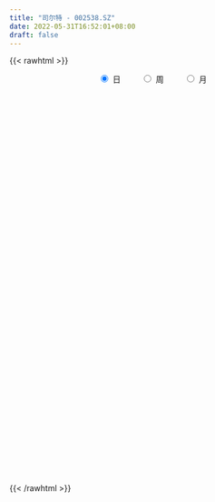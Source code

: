 ```yaml
---
title: "司尔特 - 002538.SZ"
date: 2022-05-31T16:52:01+08:00
draft: false
---
```

{{< rawhtml >}}
    <div style="text-align: center">
        <label style="padding: 1rem;"><input style="margin-right: .5rem" type="radio" name="period" value="D" checked onclick="period_change(this)">日</label>
        <label style="padding: 1rem;"><input style="margin-right: .5rem" type="radio" name="period" value="W" onclick="period_change(this)">周</label>
        <label style="padding: 1rem;"><input style="margin-right: .5rem" type="radio" name="period" value="M" onclick="period_change(this)">月</label>
    </div>
    <div id="chart" style="height: 700px;"></div> 
    <script type="text/javascript">
        const D_v = [114056.02,79659.73,96997.81,97577.05,102132.64,80927.0,104229.3,94714.6,92537.0,126566.1,111026.49,88311.0,232981.18,307972.03,499086.14,305224.35,227279.89,190346.84,136492.41,183548.57,134144.39,150573.52,162975.37,118423.54,266369.79,222649.85,341815.3,178179.19,125937.47,158504.51,86051.58,88143.1,160088.53,372034.75,705663.49,562558.65,482978.19,361835.26,284007.2,297589.35,350793.03,537037.98,301146.78,302295.98,424164.11,267234.24,199715.58,279864.92,246862.11,252664.12,260111.84,258529.31,178093.42,238834.88,242080.31,229085.78,258724.49,359949.59,272530.23,519472.24,448662.33,68835.76,1247717.23,1139717.98,653823.6800000001,397803.93,600711.41,1059341.1799999999,887811.3100000001,757851.39,884682.48,1173148.23,1072260.8600000001,1072432.1299999999,812698.59,938405.54,817499.8,671892.64,679399.71,544728.63,679730.4300000001,1042420.73,1159046.1699999999,1057705.9299999999,1090231.55,959838.9399999999,617244.54,1302960.73,1032356.17,865608.47,488180.36,449431.54,555575.99,519880.59,429381.8,458233.91,485067.09,449188.94,378635.82,547883.5699999999,595090.84,1207277.98,976553.89,1200762.96,983736.14,705721.42,878994.14,829260.6800000001,897096.12,972450.16,663639.99,797369.0,693213.45,627355.74,645283.77,697707.99,543597.55,413529.1,446139.81,653117.42,441545.7,375276.83,471663.24,346932.82,431421.85,356751.45,304854.75,239967.38,316267.23,279648.11,333851.55,642932.39,665844.46,386297.28,335703.64,358515.57,196938.6,198248.6,434749.2,321157.02,269788.01,178453.63,175127.46,187366.75,521357.1,245274.02,510320.48,596991.9300000001,363864.16,262769.78,218123.62,270492.39,195217.57,284826.98,282096.23,253010.43,194917.36,236699.96,164091.22,318380.92,169874.88,234641.14,137899.29,123439.97,156987.53,150786.15,196845.03,145639.13,158131.0,198392.65,140057.07,141506.0,145883.0,136443.96,107085.08,129132.74,156086.0,123213.33,88484.22,88254.78,201706.87,269516.17,158789.28,109167.25,170158.91,269944.31,338926.15,180836.0,160021.24,104790.13,114804.79,95700.0,122242.02,170762.14,149544.31,182796.73,158232.87,142429.22,117429.0,203245.82,215418.13,188401.51,127968.36,152761.58,86359.0,82873.73,163405.08,203883.0,147675.0,627473.76,570913.8100000001,335025.8,261025.76,272578.36,372871.8,686268.61,567385.02,441410.86,335937.61,426682.36,775288.1899999999,438208.3,394559.41,356610.58,464934.36,228212.7,285450.17,218614.68,212657.41,156704.4,173051.79,241342.71,257771.09,115412.86,138273.2,203752.68,115820.09,128738.34,196247.95,132427.83,120388.81,117330.66,188839.17,235802.1,202725.06,127489.3,153877.55,163041.61,125668.93,156444.28]
const D_histogram = [0.0,0.004288547,0.015319032,0.0207723381,0.0279106071,0.0326039164,0.027479986,0.0314888864,0.0351774104,0.0364770638,0.0380426808,0.0370535127,0.0491085191,0.0692336662,0.0925660536,0.0998819854,0.0965479486,0.0877697946,0.0669050207,0.0368531568,0.0127452016,-0.0012970835,-0.0019095593,-0.010660624,-0.0227534024,-0.0234913864,-0.0036184678,-0.0037693907,-0.0100726004,-0.0320039181,-0.0465535959,-0.049864192,-0.0343559722,0.0196544498,0.054716066,0.1052943664,0.1505814824,0.1630315367,0.1551520758,0.1486297862,0.1416849437,0.0981403164,0.0592417182,0.0296265025,0.0239074774,0.0072461903,-0.0077584784,-0.0592111564,-0.1185511957,-0.1411633769,-0.1615843229,-0.166429529,-0.1761950824,-0.1600513312,-0.1619729845,-0.1466680058,-0.1191192042,-0.091450635,-0.0719689384,-0.0437977832,0.0254570469,0.1212410904,0.1147601987,0.1387099464,0.1233636754,0.0973124365,0.0963278641,0.1306701306,0.1595294078,0.1683975401,0.1945193944,0.2436827337,0.3284061159,0.2815328438,0.2695028137,0.1746672667,0.0880255274,0.0478750284,0.0343927401,0.0171941164,0.0176738563,0.0827754586,0.1056454935,0.1861215972,0.2189272665,0.2228262075,0.2921340324,0.2724190175,0.2056151034,0.0689341011,-0.03752803,-0.19404977,-0.2737449405,-0.3521773407,-0.413416842,-0.4724911637,-0.5145475368,-0.5202237846,-0.5124634239,-0.461058522,-0.3418222934,-0.2200037198,-0.092240254,0.0346765471,0.1300797396,0.1532080705,0.2220099134,0.2438505335,0.2498723022,0.1953161628,0.0637242408,-0.0717467701,-0.1736660305,-0.2807259395,-0.3049837391,-0.2785669103,-0.250494235,-0.2305806926,-0.2137467906,-0.226680032,-0.2500561675,-0.236700881,-0.2094181408,-0.1737206658,-0.1272044311,-0.0952010398,-0.0737547059,-0.0547760682,-0.0299178843,-0.0102675524,0.0083027807,0.0590271422,0.097117134,0.1052865821,0.0863760679,0.0608594595,0.0483556068,0.0413622747,0.0617076946,0.0692633812,0.0567615843,0.0443394953,0.0388992597,0.0278208152,-0.0424337524,-0.0636744056,-0.012092185,0.0448051157,0.0457894911,0.0249744714,0.0330117306,0.0375766432,0.0409165646,0.0610892898,0.0701941154,0.0730008726,0.0638884844,0.0367884754,0.0246398422,0.0320157832,0.0243663011,-0.0038425421,-0.0287720196,-0.0470827494,-0.0665595529,-0.0804891069,-0.0983243873,-0.1142577623,-0.1074817369,-0.1318926785,-0.1308747234,-0.130266094,-0.1188000217,-0.08107554,-0.0478308873,-0.0107315315,0.0249489972,0.0367531075,0.0411856789,0.0483297989,0.0771104576,0.1101098798,0.1233510419,0.1302527869,0.1350751411,0.1450534573,0.1325208557,0.121550024,0.1131325047,0.098840641,0.0839434839,0.0686183733,0.0428229994,0.0193778208,-0.0109820814,-0.0459739818,-0.0602320058,-0.0625242578,-0.0793901088,-0.1221942734,-0.1346995119,-0.1336331842,-0.113600957,-0.078005238,-0.052849943,-0.0341603766,-0.0127671636,0.0060373909,0.013923602,0.0732335146,0.0881084561,0.0881917186,0.0858184148,0.0888541408,0.0898130744,0.1077224663,0.1223081831,0.1056875402,0.0720522837,0.0657276595,0.0607481352,0.0369507952,0.0459181019,0.0397472015,-0.0248187379,-0.0868064447,-0.1711724132,-0.2341194239,-0.2325829837,-0.2227270135,-0.1808621304,-0.1175262027,-0.0642066006,-0.0242810357,0.0096790201,0.0291632346,0.0391245853,0.0559075355,0.075320741,0.0868968996,0.0806306961,0.0748131362,0.080260232,0.0980429106,0.0770910951,0.0653308802,0.0559703104,0.0516678036,0.0461761394,0.043312655]
const D_fast = [0.0,0.0053606838,0.0202209268,0.0308673174,0.0449832381,0.0578275266,0.0595735927,0.0714547147,0.0839375913,0.0943565106,0.1054327978,0.1137070079,0.138039144,0.1754727077,0.2219466085,0.2542330366,0.2750359871,0.2882002817,0.2840617629,0.2632231882,0.2423015335,0.2279349774,0.2268451118,0.2154288911,0.1976477621,0.1910369315,0.2100052332,0.2089119626,0.2000906028,0.1701583056,0.1439702288,0.1281935848,0.1351128114,0.1940368459,0.2427774786,0.3196793706,0.4026118572,0.4558197957,0.4867283538,0.5173635107,0.5458399041,0.5268303559,0.5027421873,0.4805335972,0.4807914415,0.4659417019,0.4489974136,0.3827419466,0.2937641083,0.2358610828,0.1750440562,0.1285914678,0.0747771438,0.0509080622,0.0084931628,-0.01286886,-0.0150998595,-0.010293949,-0.008804487,0.0084172225,0.0840363142,0.2101306304,0.2323397883,0.2909670227,0.3064616704,0.3047385407,0.3278359343,0.3948457334,0.4635873626,0.5145548799,0.5893065828,0.6993906055,0.8662155167,0.8897254555,0.9450711289,0.8939023985,0.8292670412,0.8010852992,0.7962011959,0.7833011014,0.7881993053,0.8739947722,0.9232761805,1.0502826835,1.1378201695,1.1974256623,1.3397669953,1.3881567348,1.3727565965,1.2533091195,1.1374649809,0.9324307984,0.7842993928,0.6178226574,0.4532289456,0.2760318329,0.1053385756,-0.0303936183,-0.1507491136,-0.2146088422,-0.180828187,-0.1140105432,-0.009307141,0.1262787969,0.2542019243,0.3156322728,0.4399365941,0.5227398476,0.5912296918,0.5855025931,0.4698417313,0.3164340279,0.1710982599,-0.006143134,-0.1066468684,-0.1498717672,-0.1844226507,-0.2221542813,-0.258757077,-0.3283603264,-0.4142505038,-0.4600704376,-0.4851422326,-0.492874924,-0.4781597971,-0.4699566658,-0.4669490083,-0.4616643877,-0.4442856748,-0.4272022311,-0.4065562028,-0.3410750557,-0.2787057804,-0.2442146868,-0.241531184,-0.2518329276,-0.2522478785,-0.248900642,-0.2131282984,-0.1882567665,-0.1865681673,-0.1879053825,-0.1836208032,-0.1877440439,-0.2686070496,-0.3057663042,-0.2572071299,-0.1891085502,-0.176676802,-0.1912482038,-0.1749580121,-0.1609989386,-0.1474298761,-0.1119848285,-0.085331474,-0.0642744986,-0.0574147658,-0.0753176558,-0.0813063286,-0.0659264417,-0.0674843486,-0.0966538273,-0.1287763097,-0.1588577269,-0.1949744186,-0.2290262493,-0.2714426266,-0.3159404421,-0.336034851,-0.3934189622,-0.4251196879,-0.457077582,-0.4753115151,-0.4578559184,-0.4365689875,-0.4021525147,-0.3602347367,-0.3392423495,-0.3245133584,-0.3052867886,-0.2572285156,-0.1967016234,-0.1526227008,-0.1131577591,-0.0745666196,-0.028324939,-0.0077273268,0.0116893475,0.0315549544,0.041973251,0.0480619648,0.0498914476,0.0348018235,0.0162011002,-0.0169043224,-0.0633897182,-0.0927057438,-0.1106290602,-0.1473424384,-0.2206951714,-0.2668752878,-0.2992172561,-0.3075852683,-0.2914908587,-0.2795480495,-0.2693985773,-0.2511971552,-0.2308832529,-0.2195161414,-0.1418978501,-0.1049957945,-0.0828646024,-0.0637833025,-0.0385340413,-0.0151218391,0.0297181694,0.074880932,0.0846821741,0.0690599885,0.0791672792,0.0893747886,0.0748151475,0.0952619796,0.0990278797,0.0282572557,-0.0554320622,-0.182591134,-0.3040680007,-0.3606773064,-0.4065030895,-0.4098537391,-0.3758993621,-0.3386314102,-0.3047761041,-0.2683962934,-0.2416212702,-0.2218787732,-0.1911189391,-0.1528755484,-0.1195751648,-0.1056836943,-0.0927979702,-0.0672858163,-0.0249924101,-0.0266714518,-0.0220989466,-0.0174669389,-0.0088524947,-0.0028001241,0.0051645553]
const D_slow = [0.0,0.0010721368,0.0049018948,0.0100949793,0.0170726311,0.0252236102,0.0320936067,0.0399658283,0.0487601809,0.0578794468,0.067390117,0.0766534952,0.088930625,0.1062390415,0.1293805549,0.1543510513,0.1784880384,0.2004304871,0.2171567422,0.2263700314,0.2295563318,0.229232061,0.2287546711,0.2260895151,0.2204011645,0.2145283179,0.213623701,0.2126813533,0.2101632032,0.2021622237,0.1905238247,0.1780577767,0.1694687837,0.1743823961,0.1880614126,0.2143850042,0.2520303748,0.292788259,0.3315762779,0.3687337245,0.4041549604,0.4286900395,0.4435004691,0.4509070947,0.456883964,0.4586955116,0.456755892,0.4419531029,0.412315304,0.3770244598,0.3366283791,0.2950209968,0.2509722262,0.2109593934,0.1704661473,0.1337991458,0.1040193448,0.081156686,0.0631644514,0.0522150056,0.0585792673,0.08888954,0.1175795896,0.1522570762,0.1830979951,0.2074261042,0.2315080702,0.2641756029,0.3040579548,0.3461573398,0.3947871884,0.4557078718,0.5378094008,0.6081926118,0.6755683152,0.7192351318,0.7412415137,0.7532102708,0.7618084558,0.7661069849,0.770525449,0.7912193137,0.817630687,0.8641610863,0.918892903,0.9745994548,1.0476329629,1.1157377173,1.1671414931,1.1843750184,1.1749930109,1.1264805684,1.0580443333,0.9699999981,0.8666457876,0.7485229967,0.6198861124,0.4898301663,0.3617143103,0.2464496798,0.1609941065,0.1059931765,0.082933113,0.0916022498,0.1241221847,0.1624242023,0.2179266807,0.278889314,0.3413573896,0.3901864303,0.4061174905,0.388180798,0.3447642904,0.2745828055,0.1983368707,0.1286951431,0.0660715844,0.0084264112,-0.0450102864,-0.1016802944,-0.1641943363,-0.2233695565,-0.2757240917,-0.3191542582,-0.350955366,-0.3747556259,-0.3931943024,-0.4068883195,-0.4143677905,-0.4169346786,-0.4148589835,-0.4001021979,-0.3758229144,-0.3495012689,-0.3279072519,-0.312692387,-0.3006034853,-0.2902629167,-0.274835993,-0.2575201477,-0.2433297516,-0.2322448778,-0.2225200629,-0.2155648591,-0.2261732972,-0.2420918986,-0.2451149448,-0.2339136659,-0.2224662931,-0.2162226753,-0.2079697426,-0.1985755818,-0.1883464407,-0.1730741182,-0.1555255894,-0.1372753712,-0.1213032502,-0.1121061313,-0.1059461708,-0.0979422249,-0.0918506497,-0.0928112852,-0.1000042901,-0.1117749774,-0.1284148657,-0.1485371424,-0.1731182392,-0.2016826798,-0.228553114,-0.2615262837,-0.2942449645,-0.326811488,-0.3565114934,-0.3767803784,-0.3887381002,-0.3914209831,-0.3851837338,-0.375995457,-0.3656990372,-0.3536165875,-0.3343389731,-0.3068115032,-0.2759737427,-0.243410546,-0.2096417607,-0.1733783964,-0.1402481825,-0.1098606765,-0.0815775503,-0.05686739,-0.0358815191,-0.0187269257,-0.0080211759,-0.0031767207,-0.005922241,-0.0174157365,-0.0324737379,-0.0481048024,-0.0679523296,-0.0985008979,-0.1321757759,-0.165584072,-0.1939843112,-0.2134856207,-0.2266981065,-0.2352382006,-0.2384299915,-0.2369206438,-0.2334397433,-0.2151313647,-0.1931042506,-0.171056321,-0.1496017173,-0.1273881821,-0.1049349135,-0.0780042969,-0.0474272511,-0.0210053661,-0.0029922952,0.0134396197,0.0286266535,0.0378643523,0.0493438778,0.0592806781,0.0530759937,0.0313743825,-0.0114187208,-0.0699485768,-0.1280943227,-0.1837760761,-0.2289916087,-0.2583731594,-0.2744248095,-0.2804950684,-0.2780753134,-0.2707845048,-0.2610033585,-0.2470264746,-0.2281962893,-0.2064720644,-0.1863143904,-0.1676111064,-0.1475460483,-0.1230353207,-0.1037625469,-0.0874298269,-0.0734372493,-0.0605202984,-0.0489762635,-0.0381480997]
const D_data = [['2021-05-20', 5.8837, 5.7781, 5.7589, 5.8933],['2021-05-21', 5.7973, 5.8453, 5.7781, 5.9317],['2021-05-24', 5.8741, 5.9797, 5.8357, 6.0277],['2021-05-25', 6.0373, 5.9701, 5.9413, 6.0661],['2021-05-26', 5.9893, 6.0469, 5.9701, 6.0853],['2021-05-27', 6.0565, 6.0757, 6.0181, 6.1141],['2021-05-28', 6.0757, 5.9797, 5.9509, 6.1429],['2021-05-31', 5.98, 6.12, 5.98, 6.12],['2021-06-01', 6.12, 6.17, 6.04, 6.18],['2021-06-02', 6.18, 6.19, 6.16, 6.31],['2021-06-03', 6.2, 6.24, 6.2, 6.32],['2021-06-04', 6.32, 6.25, 6.2, 6.36],['2021-06-07', 6.32, 6.49, 6.28, 6.5],['2021-06-08', 6.45, 6.74, 6.45, 6.89],['2021-06-09', 6.64, 6.98, 6.53, 7.12],['2021-06-10', 6.91, 6.96, 6.84, 7.09],['2021-06-11', 6.98, 6.94, 6.94, 7.2],['2021-06-15', 6.94, 6.94, 6.8, 7.12],['2021-06-16', 7.04, 6.8, 6.76, 7.06],['2021-06-17', 6.8, 6.62, 6.55, 6.84],['2021-06-18', 6.62, 6.6, 6.5, 6.8],['2021-06-21', 6.6, 6.66, 6.54, 6.82],['2021-06-22', 6.66, 6.82, 6.63, 6.9],['2021-06-23', 6.81, 6.72, 6.65, 6.86],['2021-06-24', 6.89, 6.64, 6.64, 6.89],['2021-06-25', 6.61, 6.76, 6.57, 6.98],['2021-06-28', 6.76, 7.09, 6.76, 7.12],['2021-06-29', 7.07, 6.92, 6.9, 7.08],['2021-06-30', 6.93, 6.85, 6.77, 7.01],['2021-07-01', 6.8, 6.59, 6.59, 6.84],['2021-07-02', 6.56, 6.58, 6.54, 6.71],['2021-07-05', 6.58, 6.66, 6.48, 6.69],['2021-07-06', 6.69, 6.92, 6.63, 6.97],['2021-07-07', 6.89, 7.61, 6.89, 7.61],['2021-07-08', 7.93, 7.67, 7.39, 8.0],['2021-07-09', 7.66, 8.19, 7.53, 8.36],['2021-07-12', 8.26, 8.52, 8.2, 8.76],['2021-07-13', 8.51, 8.43, 8.31, 8.66],['2021-07-14', 8.55, 8.36, 8.3, 8.71],['2021-07-15', 8.36, 8.51, 8.36, 8.74],['2021-07-16', 8.65, 8.64, 8.45, 8.92],['2021-07-19', 8.85, 8.2, 8.09, 8.99],['2021-07-20', 7.98, 8.16, 7.84, 8.23],['2021-07-21', 8.18, 8.19, 7.9, 8.28],['2021-07-22', 8.21, 8.48, 8.21, 8.66],['2021-07-23', 8.57, 8.36, 8.34, 8.62],['2021-07-26', 8.4, 8.36, 8.19, 8.55],['2021-07-27', 8.37, 7.76, 7.73, 8.5],['2021-07-28', 7.69, 7.35, 7.29, 7.79],['2021-07-29', 7.53, 7.54, 7.4, 7.67],['2021-07-30', 7.46, 7.38, 7.24, 7.63],['2021-08-02', 7.4, 7.42, 7.18, 7.47],['2021-08-03', 7.34, 7.22, 7.2, 7.45],['2021-08-04', 7.23, 7.46, 7.23, 7.59],['2021-08-05', 7.45, 7.17, 7.1, 7.46],['2021-08-06', 7.18, 7.32, 7.13, 7.34],['2021-08-09', 7.3, 7.5, 7.27, 7.55],['2021-08-10', 7.56, 7.58, 7.47, 7.84],['2021-08-11', 7.65, 7.55, 7.48, 7.69],['2021-08-12', 7.53, 7.75, 7.51, 7.91],['2021-08-13', 7.79, 8.53, 7.74, 8.53],['2021-08-16', 9.38, 9.38, 9.38, 9.38],['2021-08-17', 9.25, 8.45, 8.44, 9.32],['2021-08-18', 8.27, 9.0, 8.12, 9.25],['2021-08-19', 8.83, 8.66, 8.51, 8.94],['2021-08-20', 8.64, 8.53, 8.32, 8.66],['2021-08-23', 8.58, 8.88, 8.56, 8.99],['2021-08-24', 8.92, 9.54, 8.83, 9.77],['2021-08-25', 9.55, 9.8, 9.47, 10.19],['2021-08-26', 9.8, 9.83, 9.75, 10.34],['2021-08-27', 9.88, 10.34, 9.76, 10.47],['2021-08-30', 10.58, 11.07, 10.47, 11.33],['2021-08-31', 10.92, 12.18, 10.75, 12.18],['2021-09-01', 12.0, 10.96, 10.96, 12.25],['2021-09-02', 10.93, 11.55, 10.62, 11.78],['2021-09-03', 11.51, 10.5, 10.4, 11.75],['2021-09-06', 10.68, 10.32, 10.05, 11.05],['2021-09-07', 10.52, 10.72, 10.31, 10.94],['2021-09-08', 10.94, 11.05, 10.63, 11.45],['2021-09-09', 10.97, 11.05, 10.87, 11.35],['2021-09-10', 11.0, 11.35, 10.87, 11.56],['2021-09-13', 11.34, 12.49, 11.2, 12.49],['2021-09-14', 12.49, 12.39, 11.72, 13.18],['2021-09-15', 12.37, 13.63, 12.32, 13.63],['2021-09-16', 14.03, 13.63, 13.21, 14.38],['2021-09-17', 13.75, 13.68, 13.0, 14.28],['2021-09-22', 15.05, 15.05, 14.56, 15.05],['2021-09-23', 15.06, 14.45, 14.05, 15.66],['2021-09-24', 14.24, 13.98, 13.9, 14.95],['2021-09-27', 14.2, 12.83, 12.58, 14.35],['2021-09-28', 13.0, 12.73, 12.45, 13.21],['2021-09-29', 12.41, 11.46, 11.46, 12.53],['2021-09-30', 11.25, 11.75, 11.18, 12.0],['2021-10-08', 12.01, 11.23, 11.0, 12.16],['2021-10-11', 11.54, 10.89, 10.75, 11.59],['2021-10-12', 11.01, 10.35, 10.03, 11.07],['2021-10-13', 10.32, 9.99, 9.7, 10.35],['2021-10-14', 10.05, 9.98, 9.7, 10.22],['2021-10-15', 10.07, 9.8, 9.54, 10.13],['2021-10-18', 9.85, 10.16, 9.61, 10.23],['2021-10-19', 10.53, 11.18, 10.05, 11.18],['2021-10-20', 10.81, 11.66, 10.52, 12.0],['2021-10-21', 11.66, 12.3, 11.57, 12.65],['2021-10-22', 12.43, 12.97, 12.26, 13.53],['2021-10-25', 13.1, 13.26, 12.93, 13.6],['2021-10-26', 13.38, 12.81, 12.63, 13.4],['2021-10-27', 12.81, 13.81, 12.55, 13.97],['2021-10-28', 13.65, 13.69, 13.35, 14.41],['2021-10-29', 13.75, 13.81, 13.32, 14.4],['2021-11-01', 13.44, 13.15, 12.87, 14.11],['2021-11-02', 13.42, 11.84, 11.84, 13.5],['2021-11-03', 11.41, 11.12, 10.83, 11.59],['2021-11-04', 11.35, 10.85, 10.81, 11.45],['2021-11-05', 10.99, 10.08, 9.9, 11.0],['2021-11-08', 10.11, 10.56, 9.8, 10.76],['2021-11-09', 10.53, 10.99, 10.15, 11.04],['2021-11-10', 10.79, 10.96, 10.64, 11.18],['2021-11-11', 10.9, 10.8, 10.65, 11.08],['2021-11-12', 10.77, 10.68, 10.62, 11.1],['2021-11-15', 10.72, 10.13, 9.98, 10.77],['2021-11-16', 10.24, 9.69, 9.64, 10.25],['2021-11-17', 9.75, 9.9, 9.6, 9.93],['2021-11-18', 9.8, 9.97, 9.7, 10.19],['2021-11-19', 9.88, 10.05, 9.73, 10.12],['2021-11-22', 10.01, 10.24, 10.01, 10.38],['2021-11-23', 10.22, 10.13, 10.11, 10.44],['2021-11-24', 10.04, 10.02, 10.0, 10.32],['2021-11-25', 10.02, 9.99, 9.84, 10.13],['2021-11-26', 9.96, 10.09, 9.95, 10.27],['2021-11-29', 9.9, 10.07, 9.78, 10.25],['2021-11-30', 10.08, 10.1, 10.02, 10.34],['2021-12-01', 10.12, 10.66, 9.95, 10.73],['2021-12-02', 10.5, 10.75, 10.45, 11.25],['2021-12-03', 10.72, 10.53, 10.31, 10.79],['2021-12-06', 10.46, 10.19, 10.15, 10.53],['2021-12-07', 10.17, 10.0, 9.91, 10.38],['2021-12-08', 10.0, 10.06, 9.97, 10.13],['2021-12-09', 10.06, 10.07, 9.96, 10.12],['2021-12-10', 10.05, 10.45, 10.01, 10.56],['2021-12-13', 10.46, 10.38, 10.34, 10.68],['2021-12-14', 10.32, 10.13, 10.05, 10.4],['2021-12-15', 10.05, 10.07, 10.01, 10.19],['2021-12-16', 10.07, 10.11, 10.02, 10.14],['2021-12-17', 10.12, 9.99, 9.97, 10.16],['2021-12-20', 9.95, 8.99, 8.99, 10.01],['2021-12-21', 8.83, 9.28, 8.79, 9.33],['2021-12-22', 9.28, 10.21, 9.23, 10.21],['2021-12-23', 10.24, 10.55, 10.03, 10.65],['2021-12-24', 10.55, 10.01, 9.93, 10.55],['2021-12-27', 10.02, 9.68, 9.57, 10.09],['2021-12-28', 9.79, 10.0, 9.6, 10.05],['2021-12-29', 9.94, 9.99, 9.8, 10.23],['2021-12-30', 9.96, 10.0, 9.93, 10.17],['2021-12-31', 10.14, 10.29, 10.09, 10.4],['2022-01-04', 10.2, 10.26, 10.0, 10.39],['2022-01-05', 10.19, 10.25, 10.12, 10.45],['2022-01-06', 10.25, 10.12, 10.01, 10.26],['2022-01-07', 10.12, 9.82, 9.81, 10.18],['2022-01-10', 9.84, 9.91, 9.78, 10.08],['2022-01-11', 9.98, 10.15, 9.89, 10.24],['2022-01-12', 10.11, 9.97, 9.86, 10.11],['2022-01-13', 9.96, 9.61, 9.6, 9.97],['2022-01-14', 9.52, 9.48, 9.45, 9.69],['2022-01-17', 9.48, 9.4, 9.35, 9.53],['2022-01-18', 9.48, 9.22, 9.2, 9.48],['2022-01-19', 9.2, 9.12, 9.03, 9.33],['2022-01-20', 9.2, 8.89, 8.79, 9.2],['2022-01-21', 8.89, 8.71, 8.65, 8.91],['2022-01-24', 8.65, 8.85, 8.51, 8.98],['2022-01-25', 8.84, 8.28, 8.2, 8.9],['2022-01-26', 8.28, 8.39, 8.28, 8.52],['2022-01-27', 8.38, 8.24, 8.2, 8.54],['2022-01-28', 8.3, 8.26, 7.97, 8.39],['2022-02-07', 8.45, 8.59, 8.4, 8.67],['2022-02-08', 8.67, 8.62, 8.43, 8.68],['2022-02-09', 8.62, 8.78, 8.55, 8.78],['2022-02-10', 8.8, 8.91, 8.76, 8.95],['2022-02-11', 8.89, 8.71, 8.68, 8.89],['2022-02-14', 8.59, 8.64, 8.56, 8.8],['2022-02-15', 8.68, 8.69, 8.54, 8.7],['2022-02-16', 8.75, 9.06, 8.74, 9.28],['2022-02-17', 9.14, 9.31, 9.04, 9.43],['2022-02-18', 9.25, 9.24, 9.14, 9.33],['2022-02-21', 9.24, 9.28, 9.19, 9.29],['2022-02-22', 9.25, 9.36, 9.18, 9.42],['2022-02-23', 9.45, 9.55, 9.31, 9.64],['2022-02-24', 9.52, 9.35, 9.16, 9.78],['2022-02-25', 9.48, 9.39, 9.32, 9.55],['2022-02-28', 9.42, 9.45, 9.28, 9.54],['2022-03-01', 9.45, 9.39, 9.34, 9.49],['2022-03-02', 9.3, 9.37, 9.29, 9.5],['2022-03-03', 9.39, 9.34, 9.31, 9.45],['2022-03-04', 9.31, 9.14, 9.12, 9.34],['2022-03-07', 9.16, 9.06, 9.05, 9.34],['2022-03-08', 9.1, 8.83, 8.74, 9.15],['2022-03-09', 8.82, 8.57, 8.13, 8.93],['2022-03-10', 8.69, 8.65, 8.62, 8.78],['2022-03-11', 8.65, 8.7, 8.32, 8.73],['2022-03-14', 8.75, 8.4, 8.4, 8.77],['2022-03-15', 8.31, 7.82, 7.8, 8.39],['2022-03-16', 7.99, 7.93, 7.55, 8.05],['2022-03-17', 8.02, 7.94, 7.91, 8.18],['2022-03-18', 7.92, 8.11, 7.9, 8.15],['2022-03-21', 8.1, 8.35, 8.09, 8.49],['2022-03-22', 8.32, 8.3, 8.21, 8.37],['2022-03-23', 8.33, 8.27, 8.24, 8.36],['2022-03-24', 8.25, 8.36, 8.13, 8.45],['2022-03-25', 8.31, 8.4, 8.29, 8.75],['2022-03-28', 8.4, 8.31, 8.18, 8.46],['2022-03-29', 8.38, 9.14, 8.37, 9.14],['2022-03-30', 8.9, 8.82, 8.66, 8.9],['2022-03-31', 8.79, 8.72, 8.63, 8.95],['2022-04-01', 8.63, 8.73, 8.6, 8.83],['2022-04-06', 8.72, 8.85, 8.63, 8.91],['2022-04-07', 8.87, 8.89, 8.72, 9.09],['2022-04-08', 8.81, 9.22, 8.8, 9.58],['2022-04-11', 9.13, 9.35, 8.96, 9.37],['2022-04-12', 9.18, 9.04, 8.52, 9.19],['2022-04-13', 8.93, 8.76, 8.75, 9.13],['2022-04-14', 8.77, 9.05, 8.45, 9.15],['2022-04-15', 9.96, 9.09, 9.08, 9.96],['2022-04-18', 8.98, 8.82, 8.76, 9.12],['2022-04-19', 8.81, 9.23, 8.8, 9.35],['2022-04-20', 9.13, 9.09, 8.85, 9.28],['2022-04-21', 8.97, 8.18, 8.18, 9.06],['2022-04-22', 8.0, 7.83, 7.7, 8.03],['2022-04-25', 7.65, 7.05, 7.05, 7.65],['2022-04-26', 7.15, 6.75, 6.7, 7.16],['2022-04-27', 6.6, 7.19, 6.57, 7.25],['2022-04-28', 7.1, 7.12, 7.05, 7.33],['2022-04-29', 7.2, 7.47, 7.18, 7.54],['2022-05-05', 7.56, 7.87, 7.45, 8.08],['2022-05-06', 7.87, 7.95, 7.65, 8.21],['2022-05-09', 7.87, 7.96, 7.86, 8.04],['2022-05-10', 7.8, 8.04, 7.7, 8.04],['2022-05-11', 8.0, 7.98, 7.94, 8.26],['2022-05-12', 7.89, 7.93, 7.82, 8.09],['2022-05-13', 7.98, 8.09, 7.9, 8.23],['2022-05-16', 8.23, 8.24, 8.18, 8.39],['2022-05-17', 8.23, 8.26, 8.16, 8.31],['2022-05-18', 8.25, 8.09, 8.08, 8.29],['2022-05-19', 7.96, 8.1, 7.91, 8.11],['2022-05-20', 8.17, 8.28, 8.13, 8.33],['2022-05-23', 8.26, 8.55, 8.22, 8.6],['2022-05-24', 8.5, 8.11, 8.1, 8.6],['2022-05-25', 8.13, 8.18, 8.05, 8.28],['2022-05-26', 8.18, 8.19, 7.94, 8.27],['2022-05-27', 8.19, 8.25, 8.15, 8.37],['2022-05-30', 8.26, 8.24, 8.13, 8.31],['2022-05-31', 8.24, 8.28, 8.18, 8.34]]
const W_v = [140825.64,128354.68,205897.06,205158.57,197299.66,201840.28,316822.66,490416.04,407494.87,148230.15,149526.34,237117.1,175927.12,208168.11,204115.96,175520.69,169754.82,234862.26,241124.4,244947.04,190236.46,200022.37,157627.02,204160.84,309540.34,210187.8,230095.06,151287.35,200225.28,160171.0,281682.63,201332.31,662158.96,631080.71,640251.21,215428.25,73985.7,125332.44,141968.17,140234.67,151880.44,300191.2,181385.1,164907.77,298044.29,223510.59,179951.08,889802.53,864722.7799999999,567367.73,356465.73,288495.38,757964.5900000001,577337.49,2471035.6400000001,960583.3600000001,704370.33,515691.26,486385.68,379185.35,545110.49,409682.55,523279.85,341055.35,313343.08,488435.61,403392.82,691674.66,772808.7599999999,530116.36,811674.55,380427.54,223623.66,226470.11,110637.9,238651.02,327588.28,1079703.71,468634.29,406509.11,586964.21,712924.6599999999,1147657.78,878549.98,819011.62,957190.29,1186059.3900000001,1665227.5700000003,870066.24,656890.72,479262.97,738281.6900000001,524287.53,318152.8,230483.99,259299.35,241279.61,233287.26,316662.34,233546.37,473526.56,1652322.3100000001,1556264.3600000001,751679.6000000001,402689.41,269478.53,421682.53,280124.71,338776.16,311148.59,249821.06,220058.74,41201.0,139878.2,201145.24,164718.7,241156.44,226497.17,195204.06,241561.0,197170.81,169745.53,220113.25,319383.98,266480.72,349633.69,465721.67,284520.41,213091.17,483384.36,1391203.8400000001,1455034.5,989469.53,1402433.3699999999,1588478.49,712842.55,524134.11,961271.88,1144681.79,618186.05,1211891.9299999999,1536855.53,894912.86,974540.84,698302.8899999999,513981.64,423791.15,371638.98,365506.01,371676.63,447147.17,1348152.75,1247599.28,1102771.4700000002,1196673.8,1501298.1899999999,1510872.29,1648144.72,1073323.95,1352427.4600000002,899184.4800000001,723007.3100000001,393421.62,136595.41,48103.0,367029.8200000001,231605.57,364284.28,300810.83,300891.28,641907.2300000001,391566.79,620781.52,543081.61,441370.2,609902.64,261793.61,327046.38,285889.59,185697.74,249648.44,256544.96,135398.83,142125.96,637211.45,463760.25,370105.51,262272.06,233388.13,235116.75,372233.21,484734.24,692811.7899999999,884509.97,612067.8,1180738.97,536432.1100000001,481863.8,513155.19,1572543.5899999999,644532.21,920992.0699999999,890488.0499999999,1888488.52,1777203.03,1831879.0900000001,1239218.5700000001,1146623.7,1859338.8800000001,3507898.5800000001,4190397.77,5068945.3499999996,3393251.21,5309243.3200000003,2952561.4399999999,2358796.3600000003,519880.59,2200507.5600000001,4527569.2400000002,4294808.5,3754028.3399999999,2746258.2200000002,2288536.0100000002,1649262.6600000001,2308573.79,1524155.6099999999,1131892.8700000001,2237807.6900000004,1231430.3400000001,966723.9799999999,1024887.4500000001,773697.8100000001,783969.72,651961.11,806751.3200000001,1069032.6200000001,597558.1799999999,803765.27,852462.8199999999,689282.39,1942114.1300000001,1331718.77,2546704.04,1882525.3499999999,1046478.4500000001,499113.8,701997.1699999999,755234.42,882935.62,282113.21]
const W_histogram = [0.0,-0.005162849,-0.0081164105,-0.0135324167,-0.0051671618,0.0079566414,0.0135034569,0.0458884449,0.0462911065,0.0474151537,0.0511409393,0.0323943468,0.0155642747,-0.0003856369,-0.0108816959,-0.0220239077,-0.034098307,-0.0263202664,-0.020371864,-0.0222174031,-0.0340273164,-0.0403583637,-0.0544335464,-0.0672804088,-0.0425565674,-0.0198551721,0.0016016658,0.0072185897,-0.0008879831,0.0019824869,-0.0011853712,0.0013099179,-0.0235263852,-0.0937302701,-0.1008605717,-0.1003498639,-0.0942672332,-0.0824732736,-0.0849393081,-0.0919551778,-0.0797835479,-0.0798266224,-0.0826955119,-0.0859373227,-0.0832013656,-0.0938457834,-0.1482384307,-0.213830836,-0.2540800556,-0.2716138605,-0.2603403028,-0.2345631023,-0.1851063823,-0.1608925802,-0.095354624,-0.0604406585,-0.0310208879,-0.0112451912,0.0150934316,0.036434044,0.0629107909,0.0810113805,0.057188396,0.0407795592,0.0451905842,0.0664650115,0.089339573,0.1278070288,0.1423480741,0.1562050056,0.1697313484,0.1624135907,0.1562567838,0.1436913417,0.1386913448,0.1348245811,0.1303765071,0.133202892,0.1229636734,0.1207780101,0.1282211102,0.1422039198,0.142048864,0.1451549009,0.1640234604,0.1594296686,0.2087200498,0.2051998299,0.2079839974,0.1566382199,0.0861439064,0.0314293715,0.0000658202,-0.0422679502,-0.0763538929,-0.1201189622,-0.131785215,-0.1163898528,-0.1093102955,-0.0955033669,-0.0725486978,-0.0382677155,-0.0166897731,-0.0222720333,-0.0384972374,-0.0411500943,-0.0417002475,-0.0468457344,-0.0375960643,-0.0209355183,-0.0191542113,-0.0273485318,-0.0298482192,-0.0261608635,-0.0277786051,-0.0277487458,-0.029643098,-0.0343826808,-0.0502343898,-0.0528006537,-0.0504034485,-0.0418874472,-0.0329058315,-0.0179974406,-0.0055456476,0.0149881737,0.0280090418,0.0301500212,0.0204661301,-0.0022055126,0.0200532643,0.042119358,0.026014677,0.0694141099,0.0499459194,0.0324023466,0.0229416678,0.0292463445,0.0335800102,0.0267125764,0.0463088146,0.0590357365,0.0696803407,0.0685771531,0.051435113,0.0286975112,0.0158322466,0.0024413102,0.0010576457,-0.0013070641,0.0025794122,0.0260969036,0.0367458592,0.0405186457,0.0635784083,0.0851265253,0.1129742759,0.1602073865,0.1622302522,0.2009875373,0.1861615978,0.1319771359,0.0654591624,0.0092585418,-0.0210215598,-0.0505613613,-0.082268321,-0.0932665403,-0.0843756902,-0.0724758823,-0.0524095931,-0.0502125521,-0.0194004973,-0.0169347626,-0.0151788061,-0.0249528716,-0.0352579906,-0.0520081557,-0.0822227668,-0.0933740477,-0.1162790167,-0.1126275662,-0.0928720483,-0.0589519409,-0.0312694366,0.0009259588,0.0036276219,0.0066854281,-0.003068334,-0.014826373,0.0058862095,0.0152254479,0.0254889083,0.040636728,0.0683679373,0.0644051212,0.0394063682,0.0293999396,0.037920775,0.0843053088,0.0860661786,0.0914781623,0.0769883854,0.1648422948,0.2378335978,0.250554017,0.1795875605,0.1181909048,0.1467899811,0.1527434906,0.2593529429,0.3175726833,0.3857210906,0.5500911477,0.6353508943,0.5036495914,0.3508455917,0.1339513465,0.1815124831,0.2432270359,0.0183764098,-0.0980120767,-0.2185896557,-0.292215956,-0.3063614073,-0.3149708124,-0.3431918418,-0.3508109821,-0.3277256877,-0.3337219126,-0.3485746222,-0.3948469247,-0.4370651604,-0.4160971784,-0.3505706929,-0.284002498,-0.2451507609,-0.2372744429,-0.2582576602,-0.2394813346,-0.1936702509,-0.1226635572,-0.0788744082,-0.1263743778,-0.1708786412,-0.1571759624,-0.1290483869,-0.089869049,-0.0596515824,-0.0326702749]
const W_fast = [0.0,-0.0064535613,-0.0114362254,-0.0202353357,-0.0131618713,0.0019510922,0.010873772,0.0547308713,0.0667063095,0.079684145,0.0961951655,0.0855471597,0.0726081562,0.0565618355,0.0433453524,0.0266971637,0.0060981877,0.0072961617,0.0081515982,0.0007517082,-0.0195650341,-0.0359856723,-0.0636692416,-0.0933362063,-0.0792515067,-0.0615139044,-0.0396566501,-0.0322350788,-0.0405636474,-0.0371975556,-0.0406617565,-0.0378389879,-0.0685568873,-0.1621933397,-0.1945387843,-0.2191155425,-0.2365997201,-0.2454240789,-0.2691249404,-0.2991296046,-0.3069038616,-0.3269035917,-0.3504463592,-0.3751725006,-0.3932368849,-0.4273427486,-0.5187950036,-0.6378451178,-0.7416143513,-0.8270516214,-0.8808631394,-0.9137267145,-0.91054659,-0.926555933,-0.8848566328,-0.8650528319,-0.8433882833,-0.8264238844,-0.7963119037,-0.7658627803,-0.7236583357,-0.6853049009,-0.6948307865,-0.7010447334,-0.6853360624,-0.6474453822,-0.6022359275,-0.5318167145,-0.4816886506,-0.4287804678,-0.3728212879,-0.3395356479,-0.3066282588,-0.2832708655,-0.2535980261,-0.2237586446,-0.1956125918,-0.159485484,-0.1389837842,-0.110974945,-0.0714765673,-0.0219427778,0.0134143824,0.0528091446,0.1126835692,0.1479471945,0.2494175881,0.2971973258,0.3519774926,0.3397912701,0.2908329331,0.2439757411,0.2126286449,0.159727887,0.1065534711,0.0327586612,-0.0118538953,-0.0255559964,-0.045804013,-0.055872926,-0.0510554315,-0.0263413781,-0.0089358789,-0.0200861474,-0.0459356609,-0.0588760414,-0.0698512564,-0.086708177,-0.086857523,-0.0754308564,-0.0784381023,-0.0934695558,-0.103431298,-0.1062841581,-0.114846551,-0.1217538782,-0.1310590048,-0.1443942579,-0.1728045643,-0.1885709916,-0.1987746485,-0.200730509,-0.1999753512,-0.1895663205,-0.1785009394,-0.1542200746,-0.1341969461,-0.1245184614,-0.1290858199,-0.1523088408,-0.1250367479,-0.0924408147,-0.1020418264,-0.0412888661,-0.0482705767,-0.0577135628,-0.0614388247,-0.0478225618,-0.0350938936,-0.0352831833,-0.0041097414,0.0233761146,0.0514408039,0.0674819046,0.0631986427,0.0476354188,0.0387282158,0.025947607,0.0248283539,0.022136878,0.0266682075,0.0567099247,0.0765453451,0.090447793,0.1294021577,0.1722319061,0.2283232256,0.3156081828,0.3581886116,0.447192781,0.478907241,0.457717063,0.4075638802,0.353677895,0.3181424035,0.2759622617,0.2236882216,0.1893733673,0.1771702948,0.1709511321,0.1779150231,0.1675589261,0.1935208565,0.1917529006,0.1897141556,0.1737018721,0.1545822555,0.1248300515,0.0740597487,0.0395649558,-0.0124097674,-0.0369152084,-0.0403777026,-0.0211955804,-0.0013304352,0.0310964498,0.0347050184,0.0394341817,0.028913336,0.0134487038,0.0356328386,0.048778439,0.0654141266,0.0907211282,0.1355443218,0.147682786,0.1325356251,0.1298791813,0.1478802105,0.2153410715,0.2386184859,0.2669000102,0.2716573297,0.4007218127,0.5331715152,0.6085304387,0.5824608723,0.5506119428,0.6159085143,0.6600478965,0.8314955845,0.9691084958,1.1336871756,1.4355800197,1.6796774898,1.6738885848,1.6087959831,1.4253895745,1.5183288318,1.6408501437,1.4205936199,1.2797021142,1.1044771213,0.957796832,0.8670610289,0.7797089207,0.6656899309,0.5703680451,0.5115219175,0.4220952145,0.3200988493,0.1751148156,0.0236302899,-0.0594260228,-0.0815422105,-0.08597464,-0.1084105932,-0.159852886,-0.2454005183,-0.2864945264,-0.2891010053,-0.248760201,-0.2246896541,-0.3037832181,-0.3910071418,-0.4165984536,-0.4207329748,-0.4040208992,-0.3887163282,-0.3699025893]
const W_slow = [0.0,-0.0012907123,-0.0033198149,-0.006702919,-0.0079947095,-0.0060055491,-0.0026296849,0.0088424263,0.0204152029,0.0322689914,0.0450542262,0.0531528129,0.0570438816,0.0569474724,0.0542270484,0.0487210714,0.0401964947,0.0336164281,0.0285234621,0.0229691113,0.0144622822,0.0043726913,-0.0092356953,-0.0260557975,-0.0366949393,-0.0416587323,-0.0412583159,-0.0394536685,-0.0396756642,-0.0391800425,-0.0394763853,-0.0391489058,-0.0450305021,-0.0684630697,-0.0936782126,-0.1187656786,-0.1423324869,-0.1629508053,-0.1841856323,-0.2071744267,-0.2271203137,-0.2470769693,-0.2677508473,-0.289235178,-0.3100355194,-0.3334969652,-0.3705565729,-0.4240142819,-0.4875342958,-0.5554377609,-0.6205228366,-0.6791636122,-0.7254402077,-0.7656633528,-0.7895020088,-0.8046121734,-0.8123673954,-0.8151786932,-0.8114053353,-0.8022968243,-0.7865691266,-0.7663162814,-0.7520191824,-0.7418242926,-0.7305266466,-0.7139103937,-0.6915755005,-0.6596237433,-0.6240367247,-0.5849854733,-0.5425526362,-0.5019492386,-0.4628850426,-0.4269622072,-0.392289371,-0.3585832257,-0.3259890989,-0.2926883759,-0.2619474576,-0.2317529551,-0.1996976775,-0.1641466976,-0.1286344816,-0.0923457564,-0.0513398912,-0.0114824741,0.0406975383,0.0919974958,0.1439934952,0.1831530502,0.2046890267,0.2125463696,0.2125628247,0.2019958371,0.1829073639,0.1528776234,0.1199313196,0.0908338564,0.0635062825,0.0396304408,0.0214932664,0.0119263375,0.0077538942,0.0021858859,-0.0074384235,-0.0177259471,-0.0281510089,-0.0398624425,-0.0492614586,-0.0544953382,-0.059283891,-0.066121024,-0.0735830788,-0.0801232946,-0.0870679459,-0.0940051324,-0.1014159068,-0.110011577,-0.1225701745,-0.1357703379,-0.1483712,-0.1588430618,-0.1670695197,-0.1715688799,-0.1729552918,-0.1692082483,-0.1622059879,-0.1546684826,-0.1495519501,-0.1501033282,-0.1450900121,-0.1345601727,-0.1280565034,-0.1107029759,-0.0982164961,-0.0901159094,-0.0843804925,-0.0770689064,-0.0686739038,-0.0619957597,-0.050418556,-0.0356596219,-0.0182395368,-0.0010952485,0.0117635298,0.0189379076,0.0228959692,0.0235062968,0.0237707082,0.0234439422,0.0240887952,0.0306130211,0.0397994859,0.0499291474,0.0658237494,0.0871053808,0.1153489497,0.1554007963,0.1959583594,0.2462052437,0.2927456432,0.3257399271,0.3421047177,0.3444193532,0.3391639632,0.3265236229,0.3059565427,0.2826399076,0.261545985,0.2434270145,0.2303246162,0.2177714782,0.2129213538,0.2086876632,0.2048929617,0.1986547438,0.1898402461,0.1768382072,0.1562825155,0.1329390036,0.1038692494,0.0757123578,0.0524943457,0.0377563605,0.0299390014,0.030170491,0.0310773965,0.0327487536,0.03198167,0.0282750768,0.0297466292,0.0335529911,0.0399252182,0.0500844002,0.0671763845,0.0832776648,0.0931292569,0.1004792418,0.1099594355,0.1310357627,0.1525523073,0.1754218479,0.1946689443,0.235879518,0.2953379174,0.3579764217,0.4028733118,0.432421038,0.4691185332,0.5073044059,0.5721426416,0.6515358124,0.7479660851,0.885488872,1.0443265956,1.1702389934,1.2579503913,1.291438228,1.3368163487,1.3976231077,1.4022172102,1.377714191,1.323066777,1.250012788,1.1734224362,1.0946797331,1.0088817727,0.9211790271,0.8392476052,0.7558171271,0.6686734715,0.5699617403,0.4606954502,0.3566711556,0.2690284824,0.1980278579,0.1367401677,0.077421557,0.0128571419,-0.0470131918,-0.0954307545,-0.1260966438,-0.1458152458,-0.1774088403,-0.2201285006,-0.2594224912,-0.2916845879,-0.3141518502,-0.3290647458,-0.3372323145]
const W_data = [['2017-06-09', 8.2719, 8.227, 8.1371, 8.3619],['2017-06-16', 8.182, 8.1461, 8.0651, 8.218],['2017-06-23', 8.1461, 8.1461, 8.0292, 8.3259],['2017-06-30', 8.1101, 8.0831, 7.9213, 8.191],['2017-07-07', 8.0831, 8.2553, 8.0472, 8.2643],['2017-07-14', 8.2189, 8.3734, 8.1189, 8.5371],['2017-07-21', 8.3734, 8.3371, 8.0916, 8.5007],['2017-07-28', 8.2916, 8.8008, 8.2643, 8.9008],['2017-08-04', 8.7371, 8.528, 8.528, 9.019],['2017-08-11', 8.5371, 8.5826, 8.5098, 8.7371],['2017-08-18', 8.5826, 8.6735, 8.5371, 8.7826],['2017-08-25', 8.6735, 8.3916, 8.1825, 8.6917],['2017-09-01', 8.4462, 8.3462, 8.2734, 8.5007],['2017-09-08', 8.3189, 8.2825, 8.1916, 8.3825],['2017-09-15', 8.3007, 8.2825, 8.2098, 8.3825],['2017-09-22', 8.2825, 8.2098, 8.1916, 8.3371],['2017-09-29', 8.2098, 8.1189, 8.0734, 8.2734],['2017-10-13', 8.1916, 8.3371, 8.128, 8.3825],['2017-10-20', 8.3371, 8.3371, 8.0916, 8.3916],['2017-10-27', 8.3644, 8.2371, 8.2189, 8.3916],['2017-11-03', 8.2371, 8.0552, 8.0007, 8.2734],['2017-11-10', 8.0643, 8.0461, 7.8279, 8.1371],['2017-11-17', 8.0007, 7.8552, 7.7007, 8.0461],['2017-11-24', 7.8552, 7.7461, 7.5643, 8.028],['2017-12-01', 7.7552, 8.2007, 7.6643, 8.3098],['2017-12-08', 8.2007, 8.2734, 8.0098, 8.3189],['2017-12-15', 8.2371, 8.3644, 8.2371, 8.5644],['2017-12-22', 8.0461, 8.2371, 8.0461, 8.3462],['2017-12-29', 8.2189, 8.0552, 7.937, 8.3462],['2018-01-05', 8.0552, 8.1734, 8.0189, 8.2734],['2018-01-12', 8.1643, 8.0916, 8.0461, 8.3644],['2018-01-19', 8.0916, 8.1552, 8.0189, 8.1825],['2018-01-26', 8.1552, 7.737, 7.2643, 8.1825],['2018-02-02', 7.7279, 6.8551, 6.1733, 7.9007],['2018-03-23', 6.8097, 7.3461, 6.5551, 7.5916],['2018-03-30', 7.1733, 7.3279, 7.137, 7.4915],['2018-04-04', 7.3279, 7.3188, 7.2006, 7.3552],['2018-04-13', 7.2733, 7.3461, 7.2279, 7.4915],['2018-04-20', 7.337, 7.1006, 6.8642, 7.3915],['2018-04-27', 7.1006, 6.9188, 6.7097, 7.1006],['2018-05-04', 6.9188, 7.0733, 6.7642, 7.1188],['2018-05-11', 7.0642, 6.8551, 6.6369, 7.1552],['2018-05-18', 6.8915, 6.7097, 6.6097, 6.9279],['2018-05-25', 6.7188, 6.5809, 6.4973, 6.7733],['2018-06-01', 6.5716, 6.5437, 6.1539, 6.5809],['2018-06-08', 6.5159, 6.2374, 6.1261, 6.5994],['2018-06-15', 6.1539, 5.3649, 5.3649, 6.2653],['2018-06-22', 4.9287, 4.6966, 4.4553, 5.3557],['2018-06-29', 4.7245, 4.4739, 4.279, 4.7338],['2018-07-06', 4.4646, 4.3161, 4.1769, 4.6038],['2018-07-13', 4.3254, 4.3625, 4.1304, 4.4553],['2018-07-20', 4.4182, 4.3532, 4.2511, 4.4553],['2018-07-27', 4.3718, 4.5853, 4.2697, 4.7616],['2018-08-03', 4.576, 4.2233, 4.1676, 4.6224],['2018-08-10', 4.2604, 4.7709, 4.2047, 5.6248],['2018-08-17', 4.6874, 4.4832, 4.4739, 4.8544],['2018-08-24', 4.446, 4.4367, 4.3625, 4.5481],['2018-08-31', 4.4275, 4.3161, 4.2882, 4.5667],['2018-09-07', 4.3161, 4.4089, 4.2882, 4.511],['2018-09-14', 4.3811, 4.3811, 4.3068, 4.4646],['2018-09-21', 4.3718, 4.5017, 4.2511, 4.5296],['2018-09-28', 4.4924, 4.4646, 4.3903, 4.5481],['2018-10-12', 4.4275, 3.8706, 3.7406, 4.4275],['2018-10-19', 3.8706, 3.787, 3.6199, 3.9077],['2018-10-26', 3.7685, 3.9448, 3.7592, 4.0098],['2018-11-02', 4.1769, 4.1676, 3.9448, 4.214],['2018-11-09', 4.1583, 4.2697, 4.1397, 4.3254],['2018-11-16', 4.3068, 4.6224, 4.2697, 4.6874],['2018-11-23', 4.6131, 4.4832, 4.446, 4.8359],['2018-11-30', 4.5296, 4.5853, 4.3903, 4.7338],['2018-12-07', 4.6502, 4.7059, 4.576, 4.9101],['2018-12-14', 4.6781, 4.5203, 4.4924, 4.7152],['2018-12-21', 4.511, 4.5574, 4.4367, 4.6038],['2018-12-28', 4.576, 4.4832, 4.446, 4.6688],['2019-01-04', 4.511, 4.5853, 4.4182, 4.5945],['2019-01-11', 4.6224, 4.6317, 4.5481, 4.6874],['2019-01-18', 4.6502, 4.6595, 4.5574, 4.8916],['2019-01-25', 4.6502, 4.808, 4.5945, 5.1979],['2019-02-01', 4.7987, 4.6874, 4.3718, 4.8544],['2019-02-15', 4.6874, 4.8173, 4.6595, 4.9101],['2019-02-22', 4.8266, 5.0215, 4.8266, 5.105],['2019-03-01', 5.105, 5.2443, 5.0215, 5.3278],['2019-03-08', 5.2536, 5.1979, 5.1793, 5.6063],['2019-03-15', 5.2536, 5.3464, 5.2164, 5.6527],['2019-03-22', 5.3742, 5.7176, 5.3278, 5.7826],['2019-03-29', 5.6341, 5.5877, 5.3371, 5.9311],['2019-04-04', 5.597, 6.5345, 5.5691, 6.6551],['2019-04-12', 6.6366, 6.1725, 6.0518, 7.1007],['2019-04-19', 6.2189, 6.4324, 5.9404, 6.4788],['2019-04-26', 6.4138, 5.7919, 5.7548, 6.488],['2019-04-30', 5.8754, 5.3464, 5.235, 5.9219],['2019-05-10', 5.2628, 5.2814, 4.938, 5.3557],['2019-05-17', 5.2071, 5.3835, 5.1143, 5.5506],['2019-05-24', 5.3371, 5.0586, 5.0308, 5.4113],['2019-05-31', 5.0772, 4.9344, 4.906, 5.1979],['2019-06-06', 5.01, 4.5468, 4.5374, 5.0384],['2019-06-14', 4.5563, 4.717, 4.5185, 4.906],['2019-06-21', 4.6981, 4.9817, 4.6886, 5.0478],['2019-06-28', 4.9817, 4.8588, 4.7832, 5.1235],['2019-07-05', 4.9533, 4.9249, 4.8682, 5.0289],['2019-07-12', 4.906, 5.0762, 4.6981, 5.2274],['2019-07-19', 5.0667, 5.3314, 4.8966, 5.927],['2019-07-26', 5.2936, 5.3031, 5.0478, 5.6434],['2019-08-02', 5.3692, 4.9911, 4.8966, 5.4449],['2019-08-09', 4.9344, 4.7737, 4.5846, 5.01],['2019-08-16', 4.7453, 4.8588, 4.6508, 4.8871],['2019-08-23', 4.8399, 4.8399, 4.8304, 5.1235],['2019-08-30', 4.8021, 4.7264, 4.717, 4.8871],['2019-09-06', 4.7264, 4.8777, 4.717, 4.9344],['2019-09-12', 4.9155, 5.01, 4.8966, 5.0478],['2019-09-20', 5.0195, 4.8493, 4.7926, 5.0384],['2019-09-27', 4.8304, 4.6792, 4.6414, 4.8493],['2019-09-30', 4.7075, 4.6886, 4.6603, 4.717],['2019-10-11', 4.7075, 4.7359, 4.6508, 4.7453],['2019-10-18', 4.7642, 4.6414, 4.6319, 4.7926],['2019-10-25', 4.6508, 4.6225, 4.5657, 4.6603],['2019-11-01', 4.613, 4.5563, 4.4996, 4.6792],['2019-11-08', 4.5657, 4.4618, 4.4618, 4.5657],['2019-11-15', 4.4429, 4.216, 4.216, 4.4523],['2019-11-22', 4.216, 4.2727, 4.1687, 4.3011],['2019-11-29', 4.2538, 4.2727, 4.2349, 4.3672],['2019-12-06', 4.2916, 4.32, 4.2632, 4.3483],['2019-12-13', 4.3294, 4.32, 4.2443, 4.3389],['2019-12-20', 4.3294, 4.4145, 4.32, 4.4807],['2019-12-27', 4.3956, 4.4239, 4.3483, 4.4901],['2020-01-03', 4.4239, 4.5941, 4.3672, 4.6225],['2020-01-10', 4.5846, 4.5846, 4.5374, 4.6792],['2020-01-17', 4.5846, 4.4901, 4.4807, 4.6508],['2020-01-23', 4.4618, 4.32, 4.2349, 4.5185],['2020-02-07', 3.8851, 4.0553, 3.7528, 4.112],['2020-02-14', 4.0458, 4.6035, 3.9986, 4.7453],['2020-02-21', 4.6603, 4.7264, 4.5657, 4.7926],['2020-02-28', 4.7359, 4.2727, 4.2254, 4.7453],['2020-03-06', 4.3011, 5.114, 4.2822, 5.1518],['2020-03-13', 5.0478, 4.4239, 4.216, 5.2747],['2020-03-20', 4.4618, 4.3672, 4.1025, 4.5185],['2020-03-27', 4.2538, 4.405, 4.216, 4.5468],['2020-04-03', 4.4239, 4.6035, 4.32, 4.7737],['2020-04-10', 4.6886, 4.6225, 4.6035, 5.0762],['2020-04-17', 4.6414, 4.4901, 4.4901, 4.7642],['2020-04-24', 4.5185, 4.8777, 4.4712, 5.1518],['2020-04-30', 4.8871, 4.9155, 4.5563, 5.1424],['2020-05-08', 4.8777, 5.0007, 4.8304, 5.1424],['2020-05-15', 4.9911, 4.9335, 4.8567, 5.1158],['2020-05-22', 4.8951, 4.7319, 4.7127, 5.0103],['2020-05-29', 4.7223, 4.5879, 4.5112, 4.8471],['2020-06-05', 4.6167, 4.6359, 4.5783, 4.7319],['2020-06-12', 4.6455, 4.5687, 4.4728, 4.7127],['2020-06-19', 4.5687, 4.6839, 4.5208, 4.7223],['2020-06-24', 4.6839, 4.6647, 4.6551, 4.8375],['2020-07-03', 4.6455, 4.7511, 4.5687, 4.7607],['2020-07-10', 4.7799, 5.087, 4.7799, 5.2214],['2020-07-17', 5.0966, 5.0487, 4.9911, 5.4038],['2020-07-24', 5.0679, 5.0391, 5.0199, 5.4998],['2020-07-31', 5.0583, 5.4038, 5.0583, 5.471],['2020-08-07', 5.423, 5.5766, 5.4134, 5.8165],['2020-08-14', 5.5574, 5.8837, 5.5094, 6.1333],['2020-08-21', 5.8741, 6.4596, 5.8165, 6.6036],['2020-08-28', 6.3732, 6.1812, 5.9413, 6.4692],['2020-09-04', 6.2388, 6.9299, 6.2388, 6.9875],['2020-09-11', 6.9395, 6.5172, 6.2676, 7.0835],['2020-09-18', 6.5748, 6.0085, 5.7973, 6.594],['2020-09-25', 5.9701, 5.6533, 5.519, 6.0181],['2020-09-30', 5.6149, 5.5286, 5.4518, 5.6725],['2020-10-09', 5.5862, 5.6629, 5.5766, 5.7109],['2020-10-16', 5.6821, 5.5286, 5.4902, 5.8549],['2020-10-23', 5.519, 5.327, 5.3078, 5.6054],['2020-10-30', 5.3366, 5.4422, 5.2214, 5.6725],['2020-11-06', 5.4806, 5.6533, 5.2982, 5.7013],['2020-11-13', 5.6821, 5.7205, 5.5574, 5.7397],['2020-11-20', 5.7493, 5.8933, 5.7397, 6.1333],['2020-11-27', 5.8741, 5.7205, 5.6437, 6.1429],['2020-12-04', 5.6821, 6.1716, 5.6629, 6.45],['2020-12-11', 6.1812, 5.9221, 5.7877, 6.4692],['2020-12-18', 5.9221, 5.9413, 5.8165, 6.2484],['2020-12-25', 5.9029, 5.7877, 5.6533, 6.2772],['2020-12-31', 5.7877, 5.7301, 5.5286, 5.8261],['2021-01-08', 5.7205, 5.567, 5.423, 5.8261],['2021-01-15', 5.7589, 5.2406, 5.1158, 5.7589],['2021-01-22', 5.2694, 5.3174, 5.2022, 5.4422],['2021-01-29', 5.3366, 5.0103, 4.9239, 5.471],['2021-02-05', 5.0007, 5.2118, 4.9623, 5.3942],['2021-02-10', 5.2118, 5.4038, 5.183, 5.4038],['2021-02-19', 5.5286, 5.6725, 5.423, 5.7013],['2021-02-26', 5.7397, 5.7301, 5.6245, 6.162],['2021-03-05', 5.7877, 5.9413, 5.7877, 6.1812],['2021-03-12', 5.9701, 5.6725, 5.5094, 6.0277],['2021-03-19', 5.7109, 5.7013, 5.6821, 5.8741],['2021-03-26', 5.6917, 5.5286, 5.471, 5.8933],['2021-04-02', 5.5382, 5.4422, 5.3366, 5.6437],['2021-04-09', 5.4614, 5.8741, 5.4326, 5.9989],['2021-04-16', 5.8741, 5.8261, 5.6533, 6.0277],['2021-04-23', 5.8357, 5.9125, 5.7205, 6.1716],['2021-04-30', 5.9029, 6.0757, 5.7589, 6.1716],['2021-05-07', 6.0949, 6.402, 6.0277, 6.4308],['2021-05-14', 6.5556, 6.1333, 6.0181, 6.594],['2021-05-21', 6.0757, 5.8453, 5.7589, 6.1141],['2021-05-28', 5.8741, 5.9797, 5.8357, 6.1429],['2021-06-04', 5.98, 6.25, 5.98, 6.36],['2021-06-11', 6.32, 6.94, 6.28, 7.2],['2021-06-18', 6.94, 6.6, 6.5, 7.12],['2021-06-25', 6.6, 6.76, 6.54, 6.98],['2021-07-02', 6.76, 6.58, 6.54, 7.12],['2021-07-09', 6.58, 8.19, 6.48, 8.36],['2021-07-16', 8.26, 8.64, 8.2, 8.92],['2021-07-23', 8.85, 8.36, 7.84, 8.99],['2021-07-30', 8.4, 7.38, 7.24, 8.55],['2021-08-06', 7.4, 7.32, 7.1, 7.59],['2021-08-13', 7.3, 8.53, 7.27, 8.53],['2021-08-20', 9.38, 8.53, 8.12, 9.38],['2021-08-27', 8.58, 10.34, 8.56, 10.47],['2021-09-03', 10.58, 10.5, 10.4, 12.25],['2021-09-10', 10.68, 11.35, 10.05, 11.56],['2021-09-17', 11.34, 13.68, 11.2, 14.38],['2021-09-24', 15.05, 13.98, 13.9, 15.66],['2021-09-30', 14.2, 11.75, 11.18, 14.35],['2021-10-08', 12.01, 11.23, 11.0, 12.16],['2021-10-15', 11.54, 9.8, 9.54, 11.59],['2021-10-22', 9.85, 12.97, 9.61, 13.53],['2021-10-29', 13.1, 13.81, 12.55, 14.41],['2021-11-05', 13.44, 10.08, 9.9, 14.11],['2021-11-12', 10.11, 10.68, 9.8, 11.18],['2021-11-19', 10.72, 10.05, 9.6, 10.77],['2021-11-26', 10.01, 10.09, 9.84, 10.44],['2021-12-03', 9.9, 10.53, 9.78, 11.25],['2021-12-10', 10.46, 10.45, 9.91, 10.56],['2021-12-17', 10.46, 9.99, 9.97, 10.68],['2021-12-24', 9.95, 10.01, 8.79, 10.65],['2021-12-31', 10.02, 10.29, 9.57, 10.4],['2022-01-07', 10.2, 9.82, 9.81, 10.45],['2022-01-14', 9.84, 9.48, 9.45, 10.24],['2022-01-21', 9.48, 8.71, 8.65, 9.53],['2022-01-28', 8.65, 8.26, 7.97, 8.98],['2022-02-11', 8.45, 8.71, 8.4, 8.95],['2022-02-18', 8.59, 9.24, 8.54, 9.43],['2022-02-25', 9.24, 9.39, 9.16, 9.78],['2022-03-04', 9.42, 9.14, 9.12, 9.54],['2022-03-11', 9.16, 8.7, 8.13, 9.34],['2022-03-18', 8.75, 8.11, 7.55, 8.77],['2022-03-25', 8.1, 8.4, 8.09, 8.75],['2022-04-01', 8.4, 8.73, 8.18, 9.14],['2022-04-08', 8.72, 9.22, 8.63, 9.58],['2022-04-15', 9.13, 9.09, 8.45, 9.96],['2022-04-22', 8.98, 7.83, 7.7, 9.35],['2022-04-29', 7.65, 7.47, 6.57, 7.65],['2022-05-06', 7.56, 7.95, 7.45, 8.21],['2022-05-13', 7.87, 8.09, 7.7, 8.26],['2022-05-20', 8.23, 8.28, 7.91, 8.39],['2022-05-27', 8.26, 8.25, 7.94, 8.6],['2022-06-02', 8.26, 8.28, 8.13, 8.34]]
const M_v = [217315.2,211229.64,199288.61,226576.38,156602.15,154860.29,302144.86,395469.0000000001,220101.11,132572.2,247499.18,149887.19,103071.21,670376.1499999999,843336.55,731973.7199999999,1232565.9199999999,430995.27,617025.64,516168.7700000001,254324.25,262225.27,138117.85,244736.23,391511.6300000001,187619.29,230232.63,116571.87,316796.9,134280.87,498627.4999999999,630344.46,468370.2900000001,485081.68,713636.75,869781.9699999997,302507.1300000001,427036.54,314804.67,275452.29,156423.2,169143.67,444926.6200000001,786313.4500000002,601440.16,1011466.95,1019199.6700000002,1808733.6400000001,1695914.95,2540860.2999999998,12828257.8699999992,6559148.5800000001,7319831.9699999997,7122192.9899999984,5174841.5999999996,4862193.5099999998,2606865.3399999999,3532321.1599999997,5021151.1900000004,2968029.5099999998,1730819.73,1348007.1300000001,2460853.4500000002,2872246.2600000002,1585682.4400000002,1493628.0499999998,1571466.3799999999,2124388.0799999996,1739926.1899999999,4495006.54,10803110.9300000016,3758071.2500000014,1947894.4100000001,1664605.4799999997,2603124.6100000003,1342041.0600000001,1191909.76,792756.77,1335131.3900000001,954190.7600000001,792911.6500000001,811408.13,930041.6000000001,832866.4899999999,1462142.96,474282.65,855679.46,481520.98,1028804.0400000002,2225591.7399999998,2231402.4700000002,4967909.04,1820364.0700000001,1475543.01,2588563.48,1642195.8600000001,2152403.4399999995,1678936.3099999998,3902683.1000000001,4857506.8900000006,1811206.0100000002,1050528.5600000001,4390767.8100000005,1650546.5699999996,1161005.55,718358.5800000001,888973.04,1115762.1799999999,1172928.24,4319092.2300000004,4688117.0499999998,5012658.6500000004,3081738.2300000004,1664599.5199999996,5210357.7200000007,6184256.129999999,3054019.3000000003,1011022.67,1737959.2200000002,2374146.4899999998,1048282.15,1171281.2,1433102.29,2565829.6200000001,2905817.2799999998,4202440.4199999999,6981345.2999999998,12949668.0200000014,16837388.5899999961,11542765.8899999987,11051584.8899999987,7820360.6399999987,3549278.9599999995,2687766.29,4464135.790000001,7068452.3700000001,3121394.2199999997]
const M_histogram = [0.0,0.018411396,0.0097159211,0.0113249261,-0.0376365536,-0.0450471105,-0.0140977959,0.017032096,-0.0209018546,-0.0270800763,-0.0071997121,-0.0133914561,-0.0176942615,0.0468123163,0.0400184195,0.0464015271,0.0895510466,0.066486944,0.0431840752,0.0128072945,-0.0309699809,-0.053052188,-0.0868761916,-0.0637068409,-0.0064333666,0.0231965236,0.0186477934,0.0178252226,0.0345866694,-0.0245185392,-0.093393758,-0.1195394701,-0.1287217517,-0.1444041868,-0.1126510482,-0.0964997065,-0.0943852315,-0.0847420637,-0.0821604578,-0.0832573614,-0.0807137041,-0.0653714968,-0.0183353819,0.0478394894,0.1405372015,0.2124321711,0.2862699995,0.3341726624,0.4434485345,0.5745483131,0.7946886184,0.8672884773,0.9581677482,0.8523200615,0.7649135449,0.5207898958,0.2434838937,0.1503743748,0.0845906166,0.0522596675,-0.2281148721,-0.4020280057,-0.4093567136,-0.4459051731,-0.4652951412,-0.4454649394,-0.442385696,-0.3881405277,-0.3428026391,-0.1870079318,-0.1223545239,-0.1282691644,-0.1628915141,-0.1668426717,-0.1308989071,-0.1765476304,-0.1999528571,-0.2117605121,-0.1578380958,-0.1510254409,-0.1580795668,-0.1545304795,-0.1412720244,-0.1356452419,-0.1626312929,-0.2106024578,-0.1991004993,-0.2067518983,-0.2322495406,-0.3574518474,-0.4127885767,-0.4341119335,-0.4106876514,-0.3914937286,-0.3223454247,-0.261503926,-0.1972113093,-0.0975364963,0.0033132904,0.0593299362,0.0732806525,0.0814351803,0.1167100701,0.105335312,0.097656579,0.0834250508,0.0620237938,0.066669556,0.0613037129,0.0582474293,0.0886388402,0.1213132703,0.1204547207,0.1210934303,0.1707540489,0.2726477766,0.2598208241,0.2364215912,0.2401603269,0.2234126581,0.157447035,0.1556036338,0.1263204733,0.1460138562,0.1543750174,0.198602976,0.2497768566,0.5745538195,0.7187186428,0.8993897954,0.7231935161,0.5797967289,0.3214784368,0.2094312065,0.0719302945,-0.1076655961,-0.1725213111]
const M_fast = [0.0,0.023014245,0.0167477504,0.0211879869,-0.0371826312,-0.0558549658,-0.0284301001,0.0069578158,-0.0362015985,-0.0491498393,-0.031069403,-0.040609011,-0.0493353818,0.026874275,0.0300849831,0.0480684725,0.1136057537,0.107163387,0.094656537,0.06748158,0.0159618093,-0.0193834447,-0.0749264962,-0.0676838557,-0.0120187231,0.0234102979,0.0235235161,0.027157251,0.0525653652,-0.0126694783,-0.1048931365,-0.1609237162,-0.2022864357,-0.2540699175,-0.250479541,-0.2584531258,-0.2799349587,-0.2914773069,-0.3094358154,-0.3313470593,-0.3489818281,-0.349982495,-0.3075302255,-0.229395482,-0.1015634694,0.023439543,0.1688448713,0.3002906997,0.5204287055,0.7951655624,1.2139780222,1.5034000004,1.8338212084,1.9410535371,2.0448754068,1.9309492316,1.7145142029,1.6589982777,1.6143621737,1.5950961415,1.2576928839,0.9832727489,0.8736048625,0.7255801098,0.5898663564,0.4983303233,0.3908131427,0.3480231791,0.3076604079,0.4167031323,0.4507679092,0.4127859776,0.3374407494,0.2917789238,0.2949979617,0.2052123308,0.1318188898,0.0670711067,0.0815339991,0.0505902937,0.0040162762,-0.0310672563,-0.0531268074,-0.0814113354,-0.1490552096,-0.249676989,-0.2879501553,-0.3472895289,-0.4308495562,-0.6454148249,-0.8039486984,-0.9338000386,-1.0130476694,-1.0917271787,-1.103165231,-1.1076997138,-1.0927099244,-1.0174192355,-0.9157411262,-0.8448919963,-0.8126211169,-0.784107794,-0.7196553867,-0.7046963168,-0.6879609051,-0.6813361705,-0.6872314791,-0.6659183279,-0.6559582428,-0.6444526691,-0.5919015481,-0.5288988004,-0.4996436698,-0.4687316026,-0.3763824719,-0.2063268,-0.1541985465,-0.1184923815,-0.0547135642,-0.0156080684,-0.0422119327,-0.0051544255,-0.0028574677,0.0533393792,0.1002942948,0.1941729975,0.3077910921,0.77620651,1.1000509939,1.5055695954,1.5101716952,1.5117240902,1.3337754072,1.2740859786,1.1545676402,0.9480553506,0.8400693078]
const M_slow = [0.0,0.004602849,0.0070318293,0.0098630608,0.0004539224,-0.0108078552,-0.0143323042,-0.0100742802,-0.0152997439,-0.0220697629,-0.023869691,-0.027217555,-0.0316411203,-0.0199380413,-0.0099334364,0.0016669454,0.024054707,0.040676443,0.0514724618,0.0546742855,0.0469317902,0.0336687432,0.0119496953,-0.0039770149,-0.0055853565,0.0002137744,0.0048757227,0.0093320284,0.0179786957,0.0118490609,-0.0114993786,-0.0413842461,-0.073564684,-0.1096657307,-0.1378284928,-0.1619534194,-0.1855497272,-0.2067352432,-0.2272753576,-0.248089698,-0.268268124,-0.2846109982,-0.2891948437,-0.2772349713,-0.2421006709,-0.1889926281,-0.1174251283,-0.0338819627,0.076980171,0.2206172492,0.4192894038,0.6361115232,0.8756534602,1.0887334756,1.2799618618,1.4101593358,1.4710303092,1.5086239029,1.5297715571,1.5428364739,1.4858077559,1.3853007545,1.2829615761,1.1714852828,1.0551614976,0.9437952627,0.8331988387,0.7361637068,0.650463047,0.6037110641,0.5731224331,0.541055142,0.5003322635,0.4586215955,0.4258968688,0.3817599612,0.3317717469,0.2788316189,0.2393720949,0.2016157347,0.162095843,0.1234632231,0.088145217,0.0542339065,0.0135760833,-0.0390745311,-0.088849656,-0.1405376305,-0.1986000157,-0.2879629775,-0.3911601217,-0.4996881051,-0.6023600179,-0.7002334501,-0.7808198063,-0.8461957878,-0.8954986151,-0.9198827392,-0.9190544166,-0.9042219325,-0.8859017694,-0.8655429743,-0.8363654568,-0.8100316288,-0.7856174841,-0.7647612214,-0.7492552729,-0.7325878839,-0.7172619557,-0.7027000984,-0.6805403883,-0.6502120707,-0.6200983906,-0.589825033,-0.5471365208,-0.4789745766,-0.4140193706,-0.3549139728,-0.2948738911,-0.2390207265,-0.1996589678,-0.1607580593,-0.129177941,-0.092674477,-0.0540807226,-0.0044299786,0.0580142356,0.2016526904,0.3813323511,0.6061798,0.786978179,0.9319273613,1.0122969705,1.0646547721,1.0826373457,1.0557209467,1.0125906189]
const M_data = [['2011-01-31', 5.0224, 5.14, 4.8215, 5.5076],['2011-02-28', 5.14, 5.4285, 5.0716, 5.5909],['2011-03-31', 5.4456, 5.1272, 5.1229, 5.576],['2011-04-29', 5.1528, 5.2468, 5.0866, 5.4542],['2011-05-31', 5.2362, 4.4745, 4.3625, 5.2953],['2011-06-30', 4.4766, 4.8084, 4.244, 4.9118],['2011-07-29', 4.8343, 5.3276, 4.7955, 5.5043],['2011-08-31', 5.2802, 5.4978, 4.6964, 5.7886],['2011-09-30', 5.4719, 4.6102, 4.5477, 5.5538],['2011-10-31', 4.6167, 4.8666, 4.2698, 4.9097],['2011-11-30', 4.8235, 5.2134, 4.7955, 5.3341],['2011-12-30', 5.3427, 4.9118, 4.524, 5.4396],['2012-01-31', 4.9334, 4.8903, 4.3151, 5.1488],['2012-02-29', 5.1682, 5.9243, 5.026, 6.3552],['2012-03-30', 5.9028, 5.2199, 5.1294, 6.5319],['2012-04-27', 5.2574, 5.4181, 4.9532, 5.6137],['2012-05-31', 5.5007, 6.0699, 5.4312, 6.3697],['2012-06-29', 6.0395, 5.3617, 5.1748, 6.0873],['2012-07-31', 5.4225, 5.2835, 5.2139, 5.9222],['2012-08-31', 5.1879, 5.0792, 4.9837, 5.5311],['2012-09-28', 5.0836, 4.7099, 4.5014, 5.4095],['2012-10-31', 4.7316, 4.7751, 4.5535, 5.0401],['2012-11-30', 4.7968, 4.4232, 4.3493, 4.9619],['2012-12-31', 4.3971, 5.0488, 4.2407, 5.0532],['2013-01-31', 5.0662, 5.6658, 4.8881, 5.7179],['2013-02-28', 5.6875, 5.5615, 5.3964, 5.8657],['2013-03-29', 5.5485, 5.2183, 5.1314, 5.8135],['2013-04-26', 5.1401, 5.2661, 4.8663, 5.505],['2013-05-31', 5.2574, 5.5528, 5.2574, 5.8222],['2013-06-28', 5.5181, 4.493, 4.1993, 5.5355],['2013-07-31', 4.493, 3.9758, 3.8749, 4.6903],['2013-08-30', 3.9801, 4.1642, 3.9451, 4.4141],['2013-09-30', 4.1423, 4.173, 4.0897, 4.4579],['2013-10-31', 4.1642, 3.9012, 3.8311, 4.6114],['2013-11-29', 3.8574, 4.4185, 3.7829, 4.6464],['2013-12-31', 4.2475, 4.2475, 4.0985, 4.7998],['2014-01-30', 4.2475, 4.0196, 3.8837, 4.322],['2014-02-28', 4.0371, 4.0459, 3.91, 4.4009],['2014-03-31', 4.0459, 3.8925, 3.8136, 4.1905],['2014-04-30', 3.9012, 3.75, 3.6391, 4.0678],['2014-05-30', 3.7278, 3.6968, 3.6303, 3.8031],['2014-06-30', 3.6923, 3.8076, 3.6347, 3.8386],['2014-07-31', 3.812, 4.2996, 3.7677, 4.3218],['2014-08-29', 4.304, 4.8182, 4.2641, 4.9202],['2014-09-30', 4.8182, 5.6205, 4.7561, 5.6471],['2014-10-31', 5.6205, 5.9175, 5.3944, 6.2854],['2014-11-28', 5.9263, 6.5159, 5.6471, 6.6223],['2014-12-31', 6.4981, 6.7597, 6.3829, 7.89],['2015-01-30', 6.9414, 8.2712, 6.5957, 8.8607],['2015-02-27', 8.2667, 9.6275, 8.1604, 10.0398],['2015-03-31', 9.772, 12.2929, 9.2464, 13.3084],['2015-04-30', 12.382, 11.9811, 11.117, 13.7627],['2015-05-29', 12.0702, 13.4954, 10.6895, 14.8227],['2015-06-30', 13.8072, 11.8564, 9.9234, 18.3324],['2015-07-31', 11.6871, 12.382, 8.1685, 13.8161],['2015-08-31', 12.2216, 10.2263, 8.6228, 14.3328],['2015-09-30', 10.1817, 8.9079, 7.9637, 10.2352],['2015-10-30', 9.3533, 10.5826, 9.1751, 11.5713],['2015-11-30', 10.2441, 10.8053, 10.2084, 12.4265],['2015-12-31', 10.8053, 11.2328, 10.4222, 11.8653],['2016-01-29', 11.2239, 7.4203, 7.0729, 11.2596],['2016-02-29', 7.4737, 7.4737, 7.2688, 8.6585],['2016-03-31', 7.5539, 8.9346, 7.3935, 9.0593],['2016-04-29', 8.801, 8.2809, 8.1101, 9.7452],['2016-05-31', 8.2629, 8.1371, 7.4447, 8.9463],['2016-06-30', 8.1371, 8.4068, 7.5616, 8.7035],['2016-07-29', 8.4068, 8.0292, 7.9572, 8.9643],['2016-08-31', 7.9572, 8.6046, 7.8224, 9.3509],['2016-09-30', 8.5956, 8.5686, 7.8673, 8.7125],['2016-10-31', 8.6316, 10.3759, 8.4967, 11.4638],['2016-11-30', 10.3579, 9.7915, 9.6296, 12.0752],['2016-12-30', 9.7825, 9.0452, 8.8114, 10.5377],['2017-01-26', 9.0811, 8.5327, 8.0651, 9.5307],['2017-02-28', 8.4787, 8.7485, 8.3888, 8.8923],['2017-03-31', 8.7485, 9.279, 8.4967, 9.6026],['2017-04-28', 9.261, 8.164, 8.0472, 9.5307],['2017-05-31', 8.164, 8.1551, 7.9932, 8.7665],['2017-06-30', 8.1461, 8.0831, 7.8224, 8.3619],['2017-07-31', 8.0831, 8.9099, 8.0472, 8.9553],['2017-08-31', 8.8826, 8.3916, 8.1825, 9.019],['2017-09-29', 8.3916, 8.1189, 8.0734, 8.4371],['2017-10-31', 8.1916, 8.1371, 8.0734, 8.3916],['2017-11-30', 8.1371, 8.2007, 7.5643, 8.3007],['2017-12-29', 8.1916, 8.0552, 7.937, 8.5644],['2018-01-31', 8.0552, 7.4734, 7.2643, 8.3644],['2018-02-28', 7.4825, 6.8551, 6.1733, 7.5097],['2018-03-30', 6.8097, 7.3279, 6.5551, 7.5916],['2018-04-27', 7.3279, 6.9188, 6.7097, 7.4915],['2018-05-31', 6.9188, 6.4045, 6.1539, 7.1552],['2018-06-29', 6.4695, 4.4739, 4.279, 6.5994],['2018-07-31', 4.4646, 4.5017, 4.1304, 4.7616],['2018-08-31', 4.5667, 4.3161, 4.1676, 5.6248],['2018-09-28', 4.3161, 4.4646, 4.2511, 4.5481],['2018-10-31', 4.4275, 4.1119, 3.6199, 4.4275],['2018-11-30', 4.1212, 4.5853, 4.084, 4.8359],['2018-12-28', 4.6502, 4.4832, 4.4367, 4.9101],['2019-01-31', 4.511, 4.5574, 4.3718, 5.1979],['2019-02-28', 4.5481, 5.1979, 4.5481, 5.3278],['2019-03-29', 5.1979, 5.5877, 5.1607, 5.9311],['2019-04-30', 5.597, 5.3464, 5.235, 7.1007],['2019-05-31', 5.2628, 4.9344, 4.906, 5.5506],['2019-06-28', 5.01, 4.8588, 4.5185, 5.1235],['2019-07-31', 4.9533, 5.2747, 4.6981, 5.927],['2019-08-30', 5.2274, 4.7264, 4.5846, 5.2558],['2019-09-30', 4.7264, 4.6886, 4.6414, 5.0478],['2019-10-31', 4.7075, 4.509, 4.509, 4.7926],['2019-11-29', 4.509, 4.2727, 4.1687, 4.5657],['2019-12-31', 4.2916, 4.4996, 4.2443, 4.5279],['2020-01-23', 4.5185, 4.32, 4.2349, 4.6792],['2020-02-28', 3.8851, 4.2727, 3.7528, 4.7926],['2020-03-31', 4.3011, 4.7264, 4.1025, 5.2747],['2020-04-30', 4.6792, 4.9155, 4.4334, 5.1518],['2020-05-29', 4.8777, 4.5879, 4.5112, 5.1424],['2020-06-30', 4.6167, 4.6167, 4.4728, 4.8375],['2020-07-31', 4.6263, 5.4038, 4.5879, 5.4998],['2020-08-31', 5.423, 6.5748, 5.4134, 6.7955],['2020-09-30', 6.6132, 5.5286, 5.4518, 7.0835],['2020-10-30', 5.5862, 5.4422, 5.2214, 5.8549],['2020-11-30', 5.4806, 5.8741, 5.2982, 6.1429],['2020-12-31', 5.8741, 5.7301, 5.5286, 6.4692],['2021-01-29', 5.7205, 5.0103, 4.9239, 5.8261],['2021-02-26', 5.0007, 5.7301, 4.9623, 6.162],['2021-03-31', 5.7877, 5.3942, 5.3366, 6.1812],['2021-04-30', 5.5094, 6.0757, 5.423, 6.1716],['2021-05-31', 6.0949, 6.12, 5.7589, 6.594],['2021-06-30', 6.12, 6.85, 6.04, 7.2],['2021-07-30', 6.8, 7.38, 6.48, 8.99],['2021-08-31', 7.4, 12.18, 7.1, 12.18],['2021-09-30', 12.0, 11.75, 10.05, 15.66],['2021-10-29', 12.01, 13.81, 9.54, 14.41],['2021-11-30', 13.44, 10.1, 9.6, 14.11],['2021-12-31', 10.12, 10.29, 8.79, 11.25],['2022-01-28', 10.2, 8.26, 7.97, 10.45],['2022-02-28', 8.45, 9.45, 8.4, 9.78],['2022-03-31', 9.45, 8.72, 7.55, 9.5],['2022-04-29', 8.63, 7.47, 6.57, 9.96],['2022-05-31', 7.56, 8.28, 7.45, 8.6]]
        const D_a = [null,null,null,null,null,null,null,null,null,null,null,null,null,null,null,null,7.2,null,null,null,6.5,null,null,null,null,null,7.12,null,null,null,null,6.48,null,null,null,null,null,null,null,null,null,8.99,null,null,null,null,null,null,null,null,null,null,null,null,7.1,null,null,null,null,null,null,null,null,null,null,null,null,null,null,null,null,null,null,null,null,null,null,null,null,null,null,null,null,null,null,null,null,15.66,null,null,null,null,null,null,null,null,null,null,9.54,null,null,null,null,null,null,null,null,14.41,null,null,null,null,null,null,null,null,null,null,null,null,null,9.6,null,null,null,10.44,null,null,null,9.78,null,null,null,null,null,null,null,null,null,10.68,null,null,null,null,null,8.79,null,null,null,null,null,null,null,null,null,10.45,null,null,null,null,null,null,null,null,null,null,null,null,null,null,null,null,7.97,null,null,null,null,null,null,null,null,null,null,null,null,null,9.78,null,null,null,null,null,null,null,null,null,null,null,null,null,7.55,null,null,null,null,null,null,null,null,null,null,null,null,null,null,null,null,null,null,null,9.96,null,null,null,null,null,null,null,6.57,null,null,null,null,null,null,null,null,null,null,null,null,null,null,8.6,null,null,null,null,8.13,null]
const W_a = [null,null,null,7.9213,null,null,null,null,9.019,null,null,null,null,null,null,null,null,null,null,null,null,null,null,7.5643,null,null,null,null,null,null,8.3644,null,null,null,null,null,null,null,null,null,null,null,null,null,null,null,null,null,null,null,4.1304,null,null,null,null,null,null,null,null,null,null,null,null,null,null,null,null,null,null,null,4.9101,null,null,null,null,null,null,null,4.3718,null,null,null,null,null,null,null,null,7.1007,null,null,null,null,null,null,null,null,4.5185,null,null,null,null,5.927,null,null,null,null,null,null,null,null,null,null,null,null,null,null,null,null,null,4.1687,null,null,null,null,null,null,null,null,null,null,null,null,null,null,5.2747,null,null,null,null,null,4.4712,null,null,null,null,null,null,null,null,null,null,null,null,null,null,null,null,null,null,null,7.0835,null,null,null,null,null,null,5.2214,null,null,null,null,null,6.4692,null,null,null,null,null,null,4.9239,null,null,null,null,6.1812,null,null,null,5.3366,null,null,null,null,null,null,null,null,null,null,null,null,null,null,null,null,null,null,null,null,null,null,null,null,15.66,null,null,null,null,null,null,null,null,null,null,null,null,null,null,null,null,null,null,null,null,null,null,null,null,null,null,null,null,null,6.57,null,null,null,null,null]
const M_a = [null,null,null,null,null,null,null,5.7886,null,null,null,null,4.3151,null,null,null,6.3697,null,null,null,null,null,null,4.2407,null,null,null,null,5.8222,null,null,null,null,null,null,null,null,null,null,null,3.6303,null,null,null,null,null,null,null,null,null,null,null,null,18.3324,null,null,null,null,null,null,7.0729,null,null,null,null,null,null,null,null,null,12.0752,null,null,null,null,null,null,null,null,null,null,null,null,null,null,null,null,null,null,null,null,null,null,3.6199,null,null,null,null,null,7.1007,null,null,null,null,null,null,4.1687,null,null,null,null,null,null,null,null,null,7.0835,null,null,null,4.9239,null,null,null,null,null,null,null,15.66,null,null,null,null,null,null,null,null]
        const D_b = [[{ coord: ['2021-06-11', 7.12] }, { coord: ['2021-08-05', 6.5] }],[{ coord: ['2021-09-23', 14.41] }, { coord: ['2022-04-15', 9.6] }]]
const W_b = [[{ coord: ['2017-06-30', 8.3644] }, { coord: ['2018-01-12', 7.9213] }],[{ coord: ['2018-07-13', 4.9101] }, { coord: ['2020-04-24', 4.3718] }],[{ coord: ['2020-09-11', 6.4692] }, { coord: ['2021-04-02', 5.2214] }]]
const M_b = [[{ coord: ['2011-08-31', 5.7886] }, { coord: ['2014-05-30', 4.3151] }],[{ coord: ['2015-06-30', 12.0752] }, { coord: ['2021-01-29', 7.0729] }]]
    </script>
{{< /rawhtml >}}